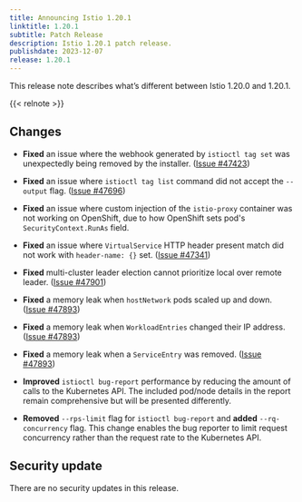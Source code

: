 ```yaml
---
title: Announcing Istio 1.20.1
linktitle: 1.20.1
subtitle: Patch Release
description: Istio 1.20.1 patch release.
publishdate: 2023-12-07
release: 1.20.1
---
```


This release note describes what’s different between Istio 1.20.0 and 1.20.1.

{{< relnote >}}

## Changes

- **Fixed** an issue where the webhook generated by `istioctl tag set` was unexpectedly being removed by the installer.
  ([Issue #47423](https://github.com/istio/istio/issues/47423))

- **Fixed** an issue where `istioctl tag list` command did not accept the `--output` flag.
  ([Issue #47696](https://github.com/istio/istio/issues/47696))

- **Fixed** an issue where custom injection of the `istio-proxy` container was not working on OpenShift, due to how
  OpenShift sets pod's `SecurityContext.RunAs` field.

- **Fixed** an issue where `VirtualService` HTTP header present match did not work with `header-name: {}` set.
  ([Issue #47341](https://github.com/istio/istio/issues/47341))

- **Fixed** multi-cluster leader election cannot prioritize local over remote leader.
  ([Issue #47901](https://github.com/istio/istio/issues/47901))

- **Fixed** a memory leak when `hostNetwork` pods scaled up and down.
  ([Issue #47893](https://github.com/istio/istio/issues/47893))

- **Fixed** a memory leak when `WorkloadEntries` changed their IP address.
  ([Issue #47893](https://github.com/istio/istio/issues/47893))

- **Fixed** a memory leak when a `ServiceEntry` was removed.
  ([Issue #47893](https://github.com/istio/istio/issues/47893))

- **Improved** `istioctl bug-report` performance by reducing the amount of calls to the Kubernetes API. The included
  pod/node details in the report remain comprehensive but will be presented differently.

- **Removed** `--rps-limit` flag for `istioctl bug-report` and **added** `--rq-concurrency` flag.
  This change enables the bug reporter to limit request concurrency rather than the request rate to the Kubernetes API.

## Security update

There are no security updates in this release.
